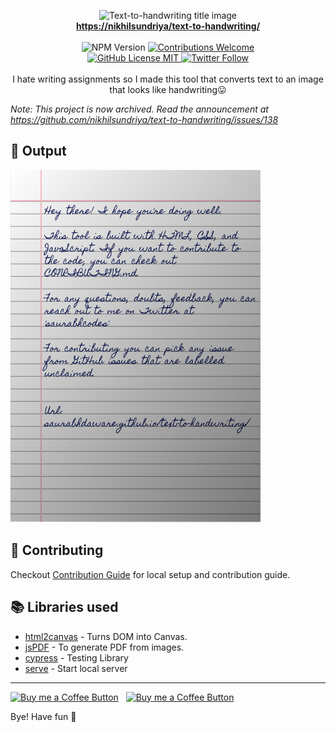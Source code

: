 <p align="center">
<img alt="Text-to-handwriting title image" src="https://res.cloudinary.com/nikhilsundriya/image/upload/w_400/v1586015094/nikhilsundriya/text-to-handwriting-title.png" /> 
<br/><b><a href="https://text-to-handwriting-nikhil.netlify.app/">https://nikhilsundriya/text-to-handwriting/</a></b><br/><br/><img alt="NPM Version" src="https://img.shields.io/github/package-json/v/nikhilsundriya/text-to-handwriting?style=for-the-badge&labelColor=black&logo=npm&color=darkred" /> <a href="#contributing"><img alt="Contributions Welcome" src="https://img.shields.io/badge/contributions-welcome-brightgreen?style=for-the-badge&labelColor=black&logo=github"></a> <br/><a href="https://github.com/nikhilsundriya/text-to-handwriting/blob/master/LICENSE"> <img alt="GitHub License MIT" src="https://img.shields.io/github/license/nikhilsundriya/text-to-handwriting?style=for-the-badge&labelColor=black&logo=github"> </a><a href="https://twitter.com/nikhil_sundriya"><img alt="Twitter Follow" src="https://img.shields.io/twitter/follow/nikhil_sundriya?style=for-the-badge&color=09f&labelColor=black&logo=twitter&label=@nikhil_sundriya"></a><br/><br/> I hate writing assignments so I made this tool that converts text to an image that looks like handwriting😛

</p>

*Note: This project is now archived. Read the announcement at https://github.com/nikhilsundriya/text-to-handwriting/issues/138*

## 🌠 Output

<img width="400" alt="Sample image of output" src="sample.jpeg" />

## 🤗 Contributing

Checkout [Contribution Guide](CONTRIBUTING.md) for local setup and contribution guide.

## 📚 Libraries used

- [html2canvas](https://github.com/niklasvh/html2canvas) - Turns DOM into Canvas.
- [jsPDF](https://github.com/MrRio/jsPDF) - To generate PDF from images.
- [cypress](https://github.com/cypress-io/cypress) - Testing Library
- [serve](https://github.com/zeit/serve) - Start local server

---

[<img alt="Buy me a Coffee Button" width=200 src="https://c5.patreon.com/external/logo/become_a_patron_button.png">](https://www.patreon.com/bePatron?u=31891872) &nbsp; [<img alt="Buy me a Coffee Button" width=200 src="https://cdn.buymeacoffee.com/buttons/default-yellow.png">](https://www.buymeacoffee.com/nikhilsundriya)

Bye!
Have fun 🦄
